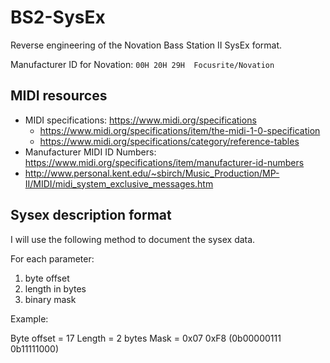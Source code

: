 # BS2-SysEx

Reverse engineering of the Novation Bass Station II SysEx format.

Manufacturer ID for Novation: `00H 20H 29H	Focusrite/Novation`

## MIDI resources

- MIDI specifications: https://www.midi.org/specifications
  - https://www.midi.org/specifications/item/the-midi-1-0-specification  
  - https://www.midi.org/specifications/category/reference-tables
- Manufacturer MIDI ID Numbers: https://www.midi.org/specifications/item/manufacturer-id-numbers
- http://www.personal.kent.edu/~sbirch/Music_Production/MP-II/MIDI/midi_system_exclusive_messages.htm

## Sysex description format

I will use the following method to document the sysex data.

For each parameter: 

1. byte offset
2. length in bytes
3. binary mask

Example:

Byte offset = 17
Length = 2 bytes
Mask = 0x07 0xF8 (0b00000111 0b11111000)

